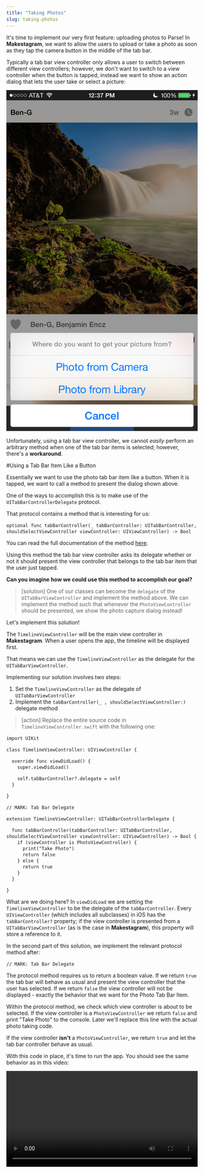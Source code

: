 ```yaml
---
title: "Taking Photos"
slug: taking-photos
---
```


It's time to implement our very first feature: uploading photos to Parse! In **Makestagram**, we want to allow the users to upload or take a photo as soon as they tap the camera button in the middle of the tab bar.

Typically a tab bar view controller only allows a user to switch between different view controllers; however, we don't want to switch to a view controller when the button is tapped, instead we want to show an action dialog that lets the user take or select a picture:

![image](taking_photo.png)

Unfortunately, using a tab bar view controller, we cannot *easily* perform an arbitrary method when one of the tab bar items is selected; however, there's a **workaround**.

#Using a Tab Bar Item Like a Button

Essentially we want to use the photo tab bar item like a button. When it is tapped, we want to call a method to present the dialog shown above.

One of the ways to accomplish this is to make use of the `UITabBarControllerDelegate` protocol.

That protocol contains a method that is interesting for us:

    optional func tabBarController(_ tabBarController: UITabBarController, shouldSelectViewController viewController: UIViewController) -> Bool

You can read the full documentation of the method [here](https://developer.apple.com/library/ios/documentation/UIKit/Reference/UITabBarControllerDelegate_Protocol/#//apple_ref/occ/intfm/UITabBarControllerDelegate/tabBarController:shouldSelectViewController:).

Using this method the tab bar view controller asks its delegate whether or not it should present the view controller that belongs to the tab bar item that the user just tapped.

**Can you imagine how we could use this method to accomplish our goal?**

> [solution]
One of our classes can become the `delegate` of the `UITabBarViewController` and implement the method above. We can implement the method such that whenever the `PhotoViewController` should be presented, we show the photo capture dialog instead!

Let's implement this solution!

The `TimelineViewController` will be the main view controller in **Makestagram**. When a user opens the app, the timeline will be displayed first.

That means we can use the `TimelineViewController` as the delegate for the `UITabBarViewController`.

Implementing our solution involves two steps:

1. Set the `TimelineViewController` as the delegate of `UITabBarViewController`
2. Implement the `tabBarController(_ , shouldSelectViewController:)` delegate method

> [action]
Replace the entire source code in `TimelineViewController.swift` with the following one:
>
    import UIKit
>
    class TimelineViewController: UIViewController {
>
      override func viewDidLoad() {
        super.viewDidLoad()
>
        self.tabBarController?.delegate = self
      }
>
    }
>
    // MARK: Tab Bar Delegate
>
    extension TimelineViewController: UITabBarControllerDelegate {
>
      func tabBarController(tabBarController: UITabBarController, shouldSelectViewController viewController: UIViewController) -> Bool {
        if (viewController is PhotoViewController) {
          print("Take Photo")
          return false
        } else {
          return true
        }
      }
>
    }

What are we doing here? In `viewDidLoad` we are setting the `TimelineViewController` to be the delegate of the `tabBarController`. Every `UIViewController` (which includes all subclasses) in iOS has the `tabBarController?` property; if the view controller is presented from a `UITabBarViewController` (as is the case in **Makestagram**), this property will store a reference to it.

In the second part of this solution, we implement the relevant protocol method after:

    // MARK: Tab Bar Delegate

The protocol method requires us to return a boolean value. If we return `true` the tab bar will behave as usual and present the view controller that the user has selected. If we return `false` the view controller will not be displayed - exactly the behavior that we want for the Photo Tab Bar Item.

Within the protocol method, we check which view controller is about to be selected.  If the view controller is a `PhotoViewController` we return `false` and print "Take Photo" to the console. Later we'll replace this line with the actual photo taking code.

If the view controller **isn't** a `PhotoViewController`, we return `true` and let the tab bar controller behave as usual.

With this code in place, it's time to run the app. You should see the same behavior as in this video:

<video width="100%" controls>
  <source src="https://s3.amazonaws.com/mgwu-misc/SA2015/PhotoButton_small.mov" type="video/mp4">

When you tap the left or the right tab bar item, they are selected. When you tap the middle button, you see our console output instead!

Now we can replace this console output with our actual photo taking code!

#Structuring the Photo Code

Recall from our *Setting Up the App Structure* tutorial that, after deciding on our app's features, we outlined our app's screens and explicitly defined how screens would be connected. In a similar fashion, before diving into the photo code, let's think about what specific photo related features we want to offer and how they will be structured.

Regarding features, as **Makestagram** is a photo sharing app, users should be able to either upload photos from their existing photo library or capture new photos with the built-in camera.

Regarding structure, let's discuss the process step-by-step:

![image](photo_taking_structure.png)

1. The user taps the camera button, which triggers an event in the `TimelineViewController`. (Currently, we are logging "Take Photo" to the console during this step.)
2. The `TimelineViewController` notifies a helper class, called `PhotoTakingHelper`, that the camera button was pressed. (We use the `PhotoTakingHelper` to handle all of our photo related features to help make our code more modular and easier to read.)
3. The `PhotoTakingHelper` presents the popover that allows the user to choose between taking a photo with the camera or picking one from the library. (The popover is implemented as a `UIAlertController`, a standard iOS component.)
4. Once the user has selected one of the two options, we present a `UIImagePickerController`, another standard iOS component. (The `UIImagePickerController` handles the actual image picking - either by letting the user take a picture, or by letting them pick one from their library.)
5. Once the user is finished, the selected image gets returned to the `PhotoTakingHelper`
6. The `PhotoTakingHelper` notifies the `TimelineViewController` that a photo has been picked, and returns the image to the `TimelineViewController`.

As you can see, there are many steps to getting our photo features up and running. If we skipped diagramming our structure and went straight to coding, we would probably make the mistake of putting all of our code into the `TimelineViewController` or `PhotoViewController`, which would lead to an *extremely messy project*!

When working on your own apps remember to use helper classes to handle distinct features. For instance, a `PhotoTakingHelper` to handle all image capturing or a `MicrophoneRecordingHelper` to record all sound from the microphone.

#Maintaining Project Structure

Before we jump into implementing our photo code, let's create a new folder for our `PhotoTakingHelper` class to keep our project structure tidy.

> [action]
Open the folder that contains your Xcode project in Finder: and create a new folder called *PhotoTaking*. It should be on the same level as the *ViewController* folder:
![image](show_in_finder.png)
![image](photo_taking_folder.png)
Then add this new folder to your Xcode project:
<video width="100%" controls>
  <source src="https://s3.amazonaws.com/mgwu-misc/SA2015/AddPhotoFolder_small.mov" type="video/mp4">

You should always add new folders with this two-step process. If you create a new group directly in Xcode, it will not automatically create a new folder on your file system. That results in Xcode projects that have a structure that is different from the folder structure - another potential way of creating messy projects.

We can now add our new source code file to the *PhotoTaking* group.

> [action]
>
1. Create a new source code file within the *PhotoTaking* group
2. Name this class *PhotoTakingHelper* and make it a subclass of *NSObject* (we will discuss why this is necessary later on): ![image](photo_taking_helper_class.png)

Now that we have a plan and a place to put our code, let's start implementing this feature!

##Implementing the PhotoTakingHelper

Our `PhotoTakingHelper` will have three main responsibilities:

1. Presenting the popover to allow the user to choose between taking a new photo or selecting one from the photo library.
2. Depending on the user's selection, presenting the camera or photo library.
2. Returning the image that the user has taken or selected.

The first and second responsibilities of the `PhotoTakingHelper` require it to present a `UIAlertController` and 'UIImagePickerController', respectively. However, in iOS, only view controllers can present other view controllers, and the `PhotoTakingHelper` is a simple `NSObject`, not a `UIViewController`. To enable view controller presentation inside the `PhotoTakingHelper` class, we will implement the initializer of the `PhotoTakingHelper` to require a reference to a `UIViewController`.

To implement the third responsibility of the `PhotoTakingHelper` we will need to have a way to communicate with the `TimelineViewController` - as shown in Step 6 of our outline above. For this we could use the concept of delegation (on the previous page we used delegation to receive information from the `UITabBarController`). A more convenient solution for this specific case is using a *Callback*. A *Callback* is basically a reference to a function. When initializing the `PhotoTakingHelper` inside of the *TimelineViewController* we will provide it with a callback function. As soon as the `PhotoTakingHelper` has selected an image, it will call that *Callback* function and provide the selected image to the *TimelineViewController*.

Let's get started with building the `PhotoTakingHelper`!

###Initializer and Properties

First, let's take care of the initializer and the properties of the `PhotoTakingHelper`.

> [action]
Replace the entire content of `PhotoTakingHelper.swift` with the following code:
>
    import UIKit
>
    typealias PhotoTakingHelperCallback = UIImage? -> Void
>
    class PhotoTakingHelper : NSObject {
>
      // View controller on which AlertViewController and UIImagePickerController are presented
      weak var viewController: UIViewController!
      var callback: PhotoTakingHelperCallback
      var imagePickerController: UIImagePickerController?
>
      init(viewController: UIViewController, callback: PhotoTakingHelperCallback) {
        self.viewController = viewController
        self.callback = callback
>
        super.init()
>
        showPhotoSourceSelection()
      }
>
      func showPhotoSourceSelection() {
>
      }
>
    }

Let's discuss this code. In the first line after `import UIKit` we are declaring a `typealias`. Using the `typealias` keyword we can provide a function signature with a name. In this case we are saying that a function of type `PhotoTakingHelperCallback` has one parameter (a `UIImage?`) and returns `Void`. This means that any function that wants to be the callback of the `PhotoTakingHelper` needs to have exactly this signature.

`PhotoTakingHelper` has three properties. The first one, `viewController`, stores a `weak` reference to a `UIViewController`. As we discussed earlier, this reference is necessary because the `PhotoTakingHelper` needs a `UIViewController` on which it can present other view controllers. It is a `weak` reference because the `PhotoTakingHelper` does not own the referenced view controller.

Additionally, we store the `callback` function and provide a property to store a `UIImagePickerController` (which we will use a little bit later).

The initializer of this class receives the view controller on which we will present other view controllers and the callback that we will call as soon as a user has picked an image.

When the class is entirely initialized we immediately call `showPhotoSourceSelection()`. The method is empty right now, but later it will present the dialog that allows users to choose between their camera and their photo library.

Because we call `showPhotoSourceSelection()` directly from the initializer, the dialog will be presented as soon as we create an instance of `PhotoTakingHelper`.

###Implementing the Photo Source Selection Popover

To implement the selection dialog we will use the [`UIAlertViewController`](https://developer.apple.com/library/ios/documentation/UIKit/Reference/UIAlertController_class/index.html) class. It allows us to choose a title for the popup and add multiple options. We want to add two options: photo library and camera.

However, we need to keep one thing in mind: we want to run our app on the iOS Simulator during development and the simulator doesn't have a camera! `UIImagePickerController` provides us with a nice way to check whether a camera is available or not. We'll use that feature to decide whether or not to add the camera option to our popup.

Let's add the code for the popup to `PhotoTakingHelper`:

> [action]
Replace the empty implementation of `showPhotoSourceSelection()` with the following one:
>
      func showPhotoSourceSelection() {
        // Allow user to choose between photo library and camera
        let alertController = UIAlertController(title: nil, message: "Where do you want to get your picture from?", preferredStyle: .ActionSheet)
>
        let cancelAction = UIAlertAction(title: "Cancel", style: .Cancel, handler: nil)
        alertController.addAction(cancelAction)
>
        let photoLibraryAction = UIAlertAction(title: "Photo from Library", style: .Default) { (action) in
          // do nothing yet...
        }
>
        alertController.addAction(photoLibraryAction)
>
        // Only show camera option if rear camera is available
        if (UIImagePickerController.isCameraDeviceAvailable(.Rear)) {
          let cameraAction = UIAlertAction(title: "Photo from Camera", style: .Default) { (action) in
            // do nothing yet...
          }
>
          alertController.addAction(cameraAction)
        }
>
        viewController.presentViewController(alertController, animated: true, completion: nil)
      }

In the first line we set up the `UIAlertController` by providing it with a `message`
and a `preferredStyle`. The `UIAlertController` can be used to present different types of popups. By choosing the `.ActionSheet` option we create a popup that gets displayed from the bottom edge of the screen.

After the initial set up, we add different `UIAlertAction`s to the alert controller, each action will result in one additional button on the popup.

The first action is the default *Cancel* action; you should add this one to almost all of your alert controllers. It will add a "Cancel" button that allows the user to close the popup without any action.

The second option allows the user to pick an image from the library. We create a `UIAlertAction` for the library and add it to the `UIAlertController`. (The body of the action is empty right now, but we will add the code in the next section.)

The third action, allowing the user to take a new photo, is special because it should only be displayed if the device has access to a camera. We check if the current device has a rear camera by using the `isCameraDeviceAvailable(_:UIImagePickerControllerCameraDevice)` method. If the rear camera is available, we add an action to the alert controller that allows the user to take a new photo. (We will add code to the body of this action in the next section as well.)

In the very last line we present the `alertController`. As we discussed earlier, view controllers can only be presented from other view controllers. We use the reference that we've stored in the `viewController` property and call the `presentViewController` method on it. Now the popup will be displayed on whichever view controller is stored in the `viewController` property!

None of this code will run at this point - to test it we need to connect it to the `TimelineViewController`. Let's do that next! After we've connected the `TimelineViewController` and the `PhotoTakingHelper`, we will come back to complete this code so that we actually present the camera or the photo library when one of the two options is selected.

##Connecting the PhotoTakingHelper

Time to switch back to the `TimelineViewController`. Currently we are printing a string to the console whenever the camera button is tapped; now we want to create an instance of a `PhotoTakingHelper` that will display our popup.

First, let's change the tab bar related code:

> [action]
Change the the tab bar related code to call the `takePhoto` method, instead of printing to the console:
>
    func tabBarController(tabBarController: UITabBarController, shouldSelectViewController viewController: UIViewController) -> Bool {
      if (viewController is PhotoViewController) {
        takePhoto()
        return false
      } else {
        return true
      }
    }

Within the `takePhoto` method, which we'll implement next, we will create the `PhotoTakingHelper`.

> [action]
Add the `takePhoto` method to the `TimelineViewController` class:
>
    func takePhoto() {
        // instantiate photo taking class, provide callback for when photo  is selected
        photoTakingHelper = PhotoTakingHelper(viewController: self.tabBarController!) { (image: UIImage?) in
        // don't do anything, yet...
      }
    }

Within the `takePhoto` method we're creating an instance of `PhotoTakingHelper`. We're assigning that instance to the `photoTakingHelper` property (which we'll create in a second).

The initializer of the `PhotoTakingHelper` takes two parameters: the view controller on which the popup should be presented and the callback that should run as soon as a photo has been selected.

As the view controller we pass `self.tabBarController`. The tab bar controller is the Root View Controller of our application - typically you want to present most popups directly on the Root View Controller.

As a callback we pass a *closure*. A closure is basically a function without a name.

This part of the code is the closure:

    { (image: UIImage?) in
      // don't do anything, yet...
    }

The entire closure is enclosed in curly braces. It starts with the list of parameters in parentheses. Our callback receives a `UIImage?` from the `PhotoTakingHelper`. The `in` keyword marks the beginning of the actual code of the closure - for now we only have a comment in there.

Whenever the `PhotoTakingHelper` has received an image, it will call this closure. This is where we will implement the photo upload later on.

There's one last detail to note: the closure is outside of the argument list (the pair of parentheses after the class name) of the constructor!

This is called a [trailing closure](https://developer.apple.com/library/ios/documentation/Swift/Conceptual/Swift_Programming_Language/Closures.html#//apple_ref/doc/uid/TP40014097-CH11-ID102):

![image](trailing_closure.png)

Trailing closures can be used whenever the last argument of a function or initializer is a closure.

Without a trailing closure the call to the initializer would look like this:

    PhotoTakingHelper(viewController: self.tabBarController!, callback: { (image: UIImage?) in
    // don't do anything, yet...
    })

Using trailing closures can make our code a little bit more readable because we don't need a closing parenthesis after the closing curly braces of the closure. Feel free to choose whichever option you prefer!

There is one last thing we have to do before we are ready to test the interaction between the `TimelineViewController` and the `PhotoTakingHelper`.

> [action]
Add the property definition for `photoTakingHelper` to the top of the `TimelineViewController` class:
>
    var photoTakingHelper: PhotoTakingHelper?

Now our code should compile and run! Time to test if everything is working as expected.

When you run the app and tap the camera button, you should see a popup show up:

![image](popup_working.png)

Well done! At this point you should have a basic understanding of how information can travel through different classes in our apps - as an iOS developer you will use callbacks in the form of closures pretty frequently.

#Implementing the Photo Taking

Now that we've successfully connected the `PhotoTakingHelper` with the `TimelineViewController` we can implement the actual photo taking code.

Let's add a method to the `PhotoTakingHelper` that presents the `UIImagePickerController` (you might remember that this is the system component that will allow the user to take pictures!).

> [action]
Add the `showImagePickerController` method to the `PhotoTakingHelper` class:
>
    func showImagePickerController(sourceType: UIImagePickerControllerSourceType) {
      imagePickerController = UIImagePickerController()
      imagePickerController!.sourceType = sourceType
      self.viewController.presentViewController(imagePickerController!, animated: true, completion: nil)
    }

In the first line, this method creates a `UIImagePickerController`. In the second line, we set the `sourceType` of that controller. Depending on the `sourceType` the `UIImagePickerController` will activate the camera and display a photo taking overlay - or will show the user's photo library. Our `showImagePickerController` method takes the `sourceType` as an argument and hands it on to the `imagePickerController` - that allows the caller of this method to specify whether the camera or the photo library should be used as an image source.

Once the `imagePickerController` is initialized and configured, we present it.

Now we need to call this method when a popup button is selected. Currently we aren't performing any code when a user selects one of the two options.

> [action]
Change the following section within `showPhotoSourceSelection()` so that the `showImagePickerController` method is called:
>
    ...
>
    // Only show camera option if rear camera is available
    if (UIImagePickerController.isCameraDeviceAvailable(.Rear)) {
      let cameraAction = UIAlertAction(title: "Photo from Camera", style: .Default) { (action) in
        self.showImagePickerController(.Camera)
      }
>
      alertController.addAction(cameraAction)
    }
>
    let photoLibraryAction = UIAlertAction(title: "Photo from Library", style: .Default) { (action) in
      self.showImagePickerController(.PhotoLibrary)
    }
>
    ...

The changes are pretty simple. We call `showImagePickerController` and pass either `.PhotoLibrary` or `.Camera` as argument - based on the user's choice.

Now you should be able to see a `UIImagePickerController` pop up when you select the "Photo from Library" button in the app:

<video width="50%" controls>
  <source src="https://s3.amazonaws.com/mgwu-misc/SA2015/PhotoSelection_small.mov" type="video/mp4">

Now we can let the user pick an image; however, currently we don't get informed when the user has selected an image and we don't gain access to the selected image.

#Closing the Loop

To gain access to the selected image we will use a pattern with which you should be familiar with by now: _Delegation_. The `UIImagePickerController` allows a delegate to listen for selected images and other events.

Take a short look at the documentation for the [`UIImagePickerControllerDelegate`](https://developer.apple.com/library/ios/documentation/UIKit/Reference/UIImagePickerControllerDelegate_Protocol/) protocol.

**Can you see which method we can use?**

Correct! We'll use the `imagePickerController(picker: UIImagePickerController, didFinishPickingImage: UIImage!, editingInfo: [NSObject : AnyObject]!)` method!

We'll need to implement this in two steps:

1. Sign up to become the delegate of the `UIImagePickerController`
2. Implement `imagePickerController(picker: UIImagePickerController, didFinishPickingImage: UIImage!, editingInfo: [NSObject : AnyObject]!)`

Let's start with the simple part - becoming the delegate of `UIImagePickerController`.

> [action]
Extend the `showImagePickerController` method to include a line that sets up the `delegate` property of `imagePickerController`:
>
    func showImagePickerController(sourceType: UIImagePickerControllerSourceType) {
      imagePickerController = UIImagePickerController()
      imagePickerController!.sourceType = sourceType
      imagePickerController!.delegate = self
>
      self.viewController.presentViewController(imagePickerController!, animated: true, completion: nil)
    }

Now that we're the `delegate` we need to conform to some protocols. Otherwise the compiler will be unhappy and our project won't run!

By being the delegate of a `UIImagePickerController` we are required to implement the `UIImagePickerControllerDelegate` protocol and the `UINavigationControllerDelegate`.

However, all methods in the `UINavigationControllerDelegate` protocol are `optional` - which means we don't need to implement any of them.

As always, we will implement the code that is relevant for a certain protocol within an `extension`.

> [action]
Add the extension following extension to _PhotoTakingHelper.swift_ - always make sure that the extension is placed outside of the class definition:
>
    extension PhotoTakingHelper: UIImagePickerControllerDelegate, UINavigationControllerDelegate {
>
      func imagePickerController(picker: UIImagePickerController, didFinishPickingImage image: UIImage!, editingInfo: [NSObject : AnyObject]!) {
        viewController.dismissViewControllerAnimated(false, completion: nil)
>
        callback(image)
      }
>
      func imagePickerControllerDidCancel(picker: UIImagePickerController) {
        viewController.dismissViewControllerAnimated(true, completion: nil)
      }
>
    }

We don't have too much code in this extension. We implement two different delegate methods: One is called when an image is selected, the other is called when the cancel button is tapped.

Within `imagePickerControllerDidCancel` we simply hide the image picker controller by calling `dismissViewControllerAnimated` on `viewController`.

Before we became the delegate of the image picker controller, it was automatically hidden as soon as a user hit the cancel button or selected an image. Now that we are the delegate, we are responsible for hiding it.

The `imagePickerController(_:, didFinishPickingImage:)` method is also pretty simple. First we hide the image picker controller, then we call the `callback` and hand it the `image` that has been selected as an argument. After this line runs the `TimelineViewController` will have received the image through its callback closure.

Let's test if that is actually working correctly.

> [action]
Open _`TimelineViewController.swift`_ and replace the comment in our `PhotoTakingHelper` callback method with a print line statement:
>
    print("received a callback")
>
Then set a breakpoint in that line. Next, run the app and select an image using the image picker.
The debugger should halt on the breakpoint and you should see that the callback receives a value for the `image` parameter:
>
![image](callback_successful.png)

As long as the value in the red circle is **not** showing `0x0000000000000000` (which would mean the `image` argument is `nil`), then everything is working! We now have access to the selected image inside of the `TimelineViewController`.

Here's a short reminder of all the information flow you have implemented in this step:

![image](photo_taking_structure.png)

**Well done!**

In the next step we are going to upload this image to Parse!
